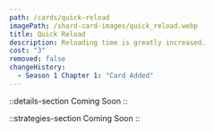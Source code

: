 ```yaml
---
path: /cards/quick-reload
imagePath: /shard-card-images/quick_reload.webp
title: Quick Reload
description: Reloading time is greatly increased.
cost: "3"
removed: false
changeHistory:
  - Season 1 Chapter 1: "Card Added"
---
```


::details-section
Coming Soon
::

::strategies-section
Coming Soon
::
